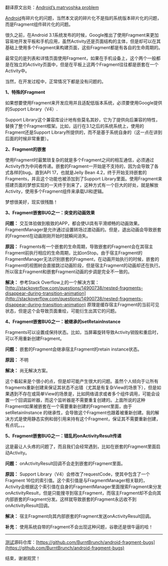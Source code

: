 翻译原文出处：[Android’s matryoshka problem]()

[Android](http://lib.csdn.net/base/android)有碎片化的问题，当然本文说的碎片化不是指的系统版本碎片化的问题，而是Fragment组件碎片化的问题。

很久之前，在Android 3.1系统发布的时候，Google推出了使用Fragment来更加容易地开发平板和手机应用，虽然Activity还是页面结构的主体，但是却可以在其基础上使用多个Fragment来构建页面，这些Fragment都是有各自的生命周期的。

最常见的是列表和详情页面使用Fragment，如果在手机设备上，这个两个一般都是在独立的Activity页面中，但是在平板上这两个Fragment往往都是嵌套在一个Activity中。

当然，在开发过程中，正常情况下都是没有问题的。

**1、特殊的Fragment**

如果想要使用Fragment来开发应用并且适配低版本系统，必须要使用Google提供的Support Library（V4）.

Support Library这个兼容库设计地有些莫名其妙，它为了提供向后兼容的特性，替换了整个Fragment框架。比如，运行在3.1之后的系统系统上，使用的Fragment还是Support Library所提供的，而不是基于系统自身的（这一点在讲到后面的时候非常重要）。

**2、Fragment的嵌套**

使用Fragment时最繁琐复杂的就是多个Fragment之间的相互通信，必须通过Activity作为中间者传递。嵌套的Fragment一开始是不支持的，因为会导致了各式各样的bug。直到API 17，也就是Jelly Bean 4.2，终于开始支持嵌套的Fragments，并且这个功能也被添加到了Support Library里面。使用Fragment来搭建页面的梦想实现的一天终于到来了，这种方式有一个巨大的好处，就是解放Activity，使用多个Fragment组件来承载UI和逻辑。

梦想很美好，现实很残酷！

**3、Fragment嵌套BUG之一：突变的动画效果**

**问题：** 交互体验做到极致的APP，都会使UI具有平滑顺畅的动画效果。FragmentManager是允许通过设置转场过渡动画的。但是，退出动画会导致嵌套的Fragment在动画刚刚开始时就瞬间消失。

**原因：** Fragments有一个嵌套的生命周期，导致嵌套的Fragment会在其宿主Fragment前执行相应的生命周期，比如onStop。由于宿主Fragment的FragmentManager无法识别嵌套的Fragment，在动画开始执行的时候，嵌套的Fragment的视图树会直接跳过动画阶段，但是宿主Fragment的动画却还在执行。所以宿主Fragment和嵌套Fragment动画的步调是完全不一致的。

**解决：** 参考Stack Overflow上的一个解决方案：[http://stackoverflow.com/questions/14900738/nested-fragments-disappear-during-transition-animation](http://stackoverflow.com/questions/14900738/nested-fragments-disappear-during-transition-animation) 原理是缓存宿主Fragment的当前可见状态，但是这个会导致页面重绘，可能衍生出其它的问题。

**4、Fragment嵌套BUG之一：被继承的setRetainInstance**

Fragments可以设置成保持状态。比如，当屏幕旋转导致Activity销毁和重启时，可以不用重新创建Fragment。

**问题：** 嵌套的Fragment会继承宿主Fragment的retain instance状态。

**原因：** 不明

**解决：** 尚无解决方案。

这个看起来是个很小的点，但是却可能产生很大的问题。虽然个人倾向于让所有fragments重新创建来保证其状态不出错（尤其是有复杂View的场景下），但是如果遇到不存在或简单View的场景是，比如网络请求或者多个组件调用，可能会设置一个回调监听器，而这个监听器是不需要重复创建的。上面所说的这种Fragment如果被嵌套在一个需要重新创建的Fragment里面，由于setRetainInstance 的继承性，会导致这个Fragment也跟着被重新创建。我的解决方式是使用静态实例和弱引用来持有这个Fragment，保证其不需要重新创建，有点坑。。。

**5、Fragment嵌套BUG之一：错乱的onActivityResult传递**

这是最让人头疼的问题了，而且我们会经常遇到，比如在嵌套的Fragment里面启动Activity。

**问题：** onActivityResult回调不会走到嵌套的Fragment里面。

**原因：** Support Library（V4）会修改了requestCode，使其中包含了一个Fragment 16位的索引值。这个索引值是与FragmentManager相关联的，Activity会根据这个索引值在自身的FragmentManager里面搜索Fragment来分发onActivityResult，但是只能搜寻到宿主Fragment，而宿主Fragment却不会向其内部嵌套的Fragment分发。这样就导致嵌套的Fragment永远收不到onActivityResult回调。

**解决：** 宿主Fragment向其内部嵌套的Fragment发送onActivityResult回调。

**补充：** 使用系统自带的Fragment不会出现这种问题，谷歌还是很牛逼的哈！

------

[测试](http://lib.csdn.net/base/softwaretest)源码仓库：[https://github.com/BurntBrunch/android-fragment-bugs](https://github.com/BurntBrunch/android-fragment-bugs)

结束，谢谢观赏！